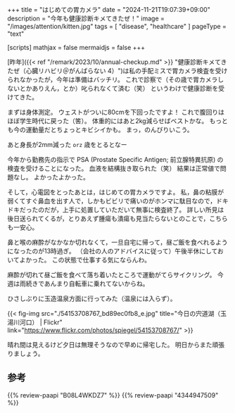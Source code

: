 +++
title = "はじめての胃カメラ"
date =  "2024-11-21T19:07:39+09:00"
description = "今年も健康診断キメてきたぜ！"
image = "/images/attention/kitten.jpg"
tags = [ "disease", "healthcare" ]
pageType = "text"

[scripts]
  mathjax = false
  mermaidjs = false
+++

[昨年]({{< ref "/remark/2023/10/annual-checkup.md" >}} "健康診断キメてきたぜ（心臓リハビリ＠がんばらない 4）")は私の手配ミスで胃カメラ検査を受けられなかったが，今年は準備はバッチリ。
これで診察で（その歳で胃カメラしないとかありえん，とか）叱られなくて済む（笑） というわけで健康診断を受けてきた。

まずは身体測定。
ウェストがついに80cmを下回ったですよ！ これで腹回りはほぼ学生時代に戻った（筈）。
体重的にはあと2kg減らせばベストかな。
もっとも今の運動量だとちょっとキビシイかも。
まっ，のんびりいこう。

あと身長が2mm減った `orz` 歳をとるとなー

今年から勤務先の指示で PSA (Prostate Specific Antigen; 前立腺特異抗原) の検査を受けることになった。
血液を結構抜き取られた（笑） 結果は正常値で問題なし。
よかったよかった。

そして，心電図をとったあとは，はじめての胃カメラですよ。
私，鼻の粘膜が弱くてすぐ鼻血を出す人で，しかもビビリで痛いのがホンマに駄目なので，ドキドキだったのだが，上手に処置していただいて無事に検査終了。
詳しい所見は後日送られてくるが，とりあえず腫瘍も潰瘍も見当たらないとのことで，こちらも一安心。

鼻と喉の麻酔がなかなか切れなくて，一旦自宅に帰って，昼ご飯を食べれるようになったのが13時過ぎ。
（会社の人のアドバイスに従って）午後半休にしておいてよかった。
この状態で仕事する気にならんわ。

麻酔が切れて昼ご飯を食べて落ち着いたところで運動がてらサイクリング。
今週は雨続きであんまり自転車に乗れてないからね。

ひさしぶりに玉造温泉方面に行ってみた（温泉には入らず）。

{{< fig-img src="./54153708767_bd89ec0fb8_e.jpg" title="今日の宍道湖（玉湯川河口） | Flickr" link="https://www.flickr.com/photos/spiegel/54153708767/" >}}

晴れ間は見えるけど夕日は無理そうなので早めに帰宅した。
明日からまた頑張りましょう。

## 参考

{{% review-paapi "B08L4WKDZ7" %}} <!-- PowerShot ZOOM -->
{{% review-paapi "4344947509" %}} <!-- 心臓リハビリテーション入門 -->

